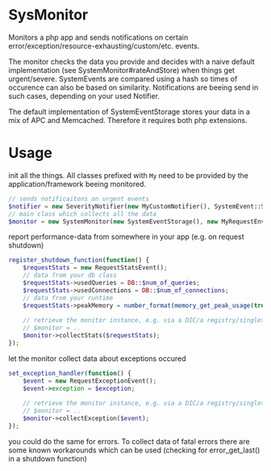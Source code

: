 SysMonitor
==========

Monitors a php app and sends notifications on certain error/exception/resource-exhausting/custom/etc. events.

The monitor checks the data you provide and decides with a naive default implementation (see SystemMonitor#rateAndStore) when things get urgent/severe. SystemEvents are compared using a hash so times of occurence can also be based on similarity.
Notifications are beeing send in such cases, depending on your used Notifier.

The default implementation of SystemEventStorage stores your data in a mix of APC and Memcached. Therefore it requires both php extensions.

Usage
=====

init all the things. All classes prefixed with `My` need to be provided by the application/framework beeing monitored.

```php
// sends notificaitons on urgent events
$notifier = new SeverityNotifier(new MyCustomNotifier(), SystemEvent::SEVERITY_URGENT);
// main class which collects all the data
$monitor = new SystemMonitor(new SystemEventStorage(), new MyRequestEnvImpl(), $notifier);
```

report performance-data from somewhere in your app (e.g. on request shutdown)

```php
register_shutdown_function(function() {
    $requestStats = new RequestStatsEvent();
    // data from your db class
    $requestStats->usedQueries = DB::$num_of_queries;
    $requestStats->usedConnections = DB::$num_of_connections;
    // data from your runtime
    $requestStats->peakMemory = number_format(memory_get_peak_usage(true) / 1024 / 1024);
    
    // retrieve the monitor instance, e.g. via a DIC/a registry/singleton/whatever
    // $monitor = .. 
    $monitor->collectStats($requestStats);
});
```

let the monitor collect data about exceptions occured

```php
set_exception_handler(function() {
    $event = new RequestExceptionEvent();
    $event->exception = $exception;
    
    // retrieve the monitor instance, e.g. via a DIC/a registry/singleton/whatever
    // $monitor = .. 
    $monitor->collectException($event);
});
```

you could do the same for errors. To collect data of fatal errors there are some known workarounds which can be used (checking for error_get_last() in a shutdown function)
